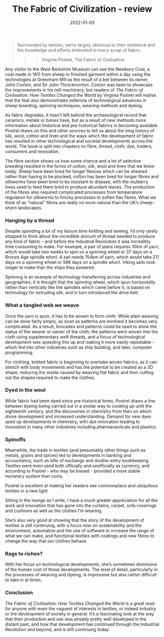 ﻿---
layout: layouts/bookreview.njk

tags:
  - post
  - review

title: The Fabric of Civilization - review
review_book_main_title: The Fabric of Civilization
review_book_sub_title: How Textiles Made the World
review_book_author: Virginia Postrel
review_book_image_url: https://dl.airtable.com/.attachments/7d69b0f67e5829be28496b75fb878005/b8b90e4c/1541617622.02._SCL_.jpg
review_publication_date: 2020-11-10
review_publisher: Hachette
review_pages: 320
review_ISBN13: 978-1541617629
review_book_tags:
  - [Global]
  - [Ancient, Middle Ages, Early Modern, Late Modern, Contemporary]
  - [Social, Economic, Cultural]
  - [Fashion]
review_podcasts:
  - [https://www.listennotes.com/e/cbd3f840a3d54057b5f79d6c983b2640, Cato Daily Podcast, The Fabric of Civilization How Textiles Made the World]
  - [https://www.listennotes.com/e/0eb4787c91b54cef9bc5c20818ca89fc, New Books Network, Virginia Postrel ‘The Fabric of Civilization How Textiles Made the World‘ (Basic Books 2020)]
  - [https://www.listennotes.com/e/ecc120fdf1c2439e88076ab39a2e44e0, The Woven Road, Episode 28 The Fabric of Civilization Interview with Virginia Postrel]
shopping_links:
  - [https://www.amazon.co.uk/Fabric-Civilization-Textiles-Made-World/dp/1541617622/, Amazon UK, Amazon UK book link]
  - [https://www.amazon.com/Fabric-Civilization-Textiles-Made-World/dp/1541617622/, Amazon US, Amazon US book link]
review_author: Jenny Blakeley
date: 2022-01-03
review_rating: ★★★★☆
review_summary: '<p>A great read for anyone interested in textiles, industry or society, The Fabric of Civilisation brings into focus the technological developments in textiles: fibres, yarns, cloths and dyeing.</p><p>The book spins a thread leading from prehistory to the near future, showing the interwoven technologies and developments from different civilisations across the world.</p>'
---
> Surrounded by textiles, we’re largely oblivious to their existence and the knowledge and efforts embodied in every scrap of fabric.
>>>
>>> Virginia Postrel, The Fabric of Civilisation

Any visitor to the West Berkshire Museum can see the Newbury Coat, a coat made in 1811 from sheep to finished garment within a day using the technologies at Greenham Mill as the result of a bet between its owner, John Coxton, and Sir John Throckmorton. Coxton was keen to showcase the improvements in his mill machinery, but readers of *The Fabric of Civilisation: How Textiles Changed the World* by Virginia Postrel will realise that the feat also demonstrates millennia of technological advances in sheep breeding, spinning techniques, weaving methods and dyeing. 

As fabric degrades, it hasn’t left behind the archaeological record that ceramics, metals or bones have, but as a result of new methods more information about historical and pre-historical fabrics is becoming available. Postrel draws on this and other sources to tell us about the long history of silk, wool, cotton and linen and the ways which the development of fabric has resulted in other technological and societal developments across the world. The book is split into chapters on fibre, thread, cloth, dye, traders, consumers and innovation.

The fibre section shows us how some chance and a lot of selective breeding resulted in the forms of cotton, silk, wool and linen that we know today. Sheep have been bred for longer fleeces which can be sheared rather than having to be plucked, cotton has been bred for longer fibres and silkworms have been bred to be resistant to disease, with the mulberry trees used to feed them bred to produce abundant leaves. The production of the fibres also required complicated processes from temperature regulation for silkworms to finicky processes to soften flax fibres. What we think of as “natural” fibres are really no more natural than the UK’s sheep-shorn landscapes.

### Hanging by a thread

Despite spending a lot of my leisure time knitting and sewing, I’d only rarely stopped to think about the incredible amount of thread needed to produce any kind of fabric - and before the Industrial Revolution it was incredibly time consuming to make. For example, a pair of jeans requires 10km of yarn, which would take two weeks to spin on a spinning wheel or 37 days on a Bronze Age spindle whorl. A sail needs 154km of yarn, which would take 211 days on a spinning wheel or 566 days on a spindle whorl. Viking sails took longer to make than the ships they powered.

Spinning is an example of technology transferring across industries and geographies; it is thought that the spinning wheel, which spun horizontally rather than vertically like the spindles which came before it, is based on technology for extruding silk, and in turn introduced the drive belt.

### What a tangled web we weave

Once the yarn is spun, it has to be woven to form cloth. While plain weaving can be done fairly simply, as soon as patterns are involved it becomes very complicated. As a result, brocades and patterns could be used to show the status of the wearer or owner of the cloth; the patterns were woven into the cloth using supplementary weft threads, and a focus of technological development was speeding this up and making it more easily repeatable - which fed into other industries such as ship building, and later, computer programming.

For clothing, knitted fabric is beginning to overtake woven fabrics, as it can stretch with body movements and has the potential to be created as a 3D shape, reducing the waste caused by weaving flat fabric and then cutting out the shapes required to make the clothes.

### Dyed in the wool

While fabric had been dyed since pre-historical times, Postrel draws a line between dyeing being carried out in a similar way to cooking up until the eighteenth century, and the discoveries in chemistry from then on which drove development and increased understanding. Demand for new dyes sped up developments in chemistry, with dye innovation leading to innovation in many other industries including pharmaceuticals and plastics. 


### Spinoffs

Meanwhile, the trade in textiles (and presumably other things such as metals, grains and spices) led to developments in banking and accountancy, such as bills of exchange and double-entry bookkeeping. Textiles were even used both officially and unofficially as currency, and according to Postrel - who may be biased - provided a more stable monetary system than coins. 

Postrel is excellent at making her readers see commonplace and ubiquitous textiles in a new light.

Sitting in the lounge as I write, I have a much greater appreciation for all the work and innovation that has gone into the curtains, carpet, sofa coverings and cushions as well as the clothes I’m wearing.

She’s also very good at showing that the story of the development of textiles is still continuing, with a focus now on sustainability and the environment, automation and the use of software to increase the range of what we can make, and functional textiles with coatings and new fibres to change the way that our clothes behave.

### Rags to riches?

With her focus on technological developments, she’s sometimes dismissive of the human cost of those developments. The level of detail, particularly in the processes of weaving and dyeing, is impressive but also rather difficult to take in at times.  


### Conclusion

*The Fabric of Civilisation: How Textiles Changed the World* is a great read for anyone with even the vaguest of interests in textiles, or indeed industry or the development of society in general. It’s a fascinating look at the way that their production and use was already pretty well developed in the distant past, and how that development has continued through the Industrial Revolution and beyond, and is still continuing today.